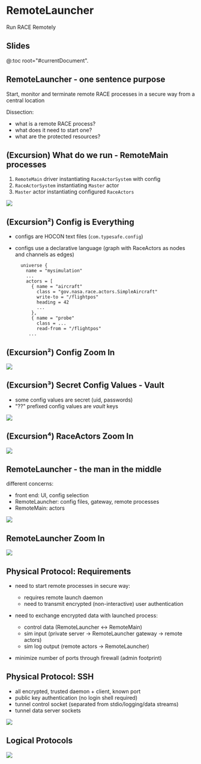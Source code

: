 # RemoteLauncher
Run RACE Remotely


## Slides
@:toc root="#currentDocument".


## RemoteLauncher - one sentence purpose
<p class="box">
Start, monitor and terminate remote RACE processes in a secure way from a central location
</p>

Dissection:

* what is a remote RACE process?
* what does it need to start one?
* what are the protected resources?


## (Excursion) What do we run - RemoteMain processes
1. `RemoteMain` driver instantiating `RaceActorSystem` with config
2. `RaceActorSystem` instantiating `Master` actor
3. `Master` actor instantiating configured `RaceActors`

<img src="../images/race-overview-2.svg" class="center scale60">

## (Excursion²) Config is Everything
* configs are HOCON text files (`com.typesafe.config`)
* configs use a declarative language (graph with RaceActors as nodes and channels as edges)

        universe {
          name = "mysimulation"
          ...
          actors = [
            { name = "aircraft"
              class = "gov.nasa.race.actors.SimpleAircraft"
              write-to = "/flightpos"
              heading = 42
              ...
            },
            { name = "probe"
              class = ...
              read-from = "/flightpos"
           ...

## (Excursion²) Config Zoom In
<img src="../images/race-config.svg" class="center scale65">


## (Excursion³) Secret Config Values - Vault
* some config values are secret (uid, passwords)
* "??" prefixed config values are *vault* keys

<img src="../images/race-vault.svg" class="center scale70">


## (Excursion⁴) RaceActors Zoom In
<img src="../images/raceactor.svg" class="center scale85">


## RemoteLauncher - the man in the middle
different concerns:

* front end: UI, config selection
* RemoteLauncher: config files, gateway, remote processes
* RemoteMain: actors

<img src="../images/remotelauncher-context.svg" class="center scale50">


## RemoteLauncher Zoom In

  <img src="../images/remotelauncher-2.svg" class="center scale70">


## Physical Protocol: Requirements
* need to start remote processes in secure way:
    + requires remote launch daemon
    + need to transmit encrypted (non-interactive) user authentication
* need to exchange encrypted data with launched process:
    - control data (RemoteLauncher ↔︎ RemoteMain)
    - sim input (private server → RemoteLauncher gateway → remote actors)
    - sim log output (remote actors → RemoteLauncher)

* minimize number of ports through firewall (admin footprint)


## Physical Protocol: SSH
* all encrypted, trusted daemon + client, known port
* public key authentication (no login shell required)
* tunnel control socket (separated from stdio/logging/data streams)
* tunnel data server sockets

<img src="../images/reverse-portmap.svg" class="center scale50">


## Logical Protocols

  <img src="../images/remotelauncher-proto.svg" class="center scale75">
